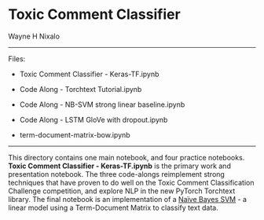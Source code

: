 # Toxic Comment Classifier

Wayne H Nixalo

---

Files:

- Toxic Comment Classifier - Keras-TF.ipynb

- Code Along - Torchtext Tutorial.ipynb

- Code Along - NB-SVM strong linear baseline.ipynb

- Code Along - LSTM GloVe with dropout.ipynb

- term-document-matrix-bow.ipynb

---

This directory contains one main notebook, and four practice notebooks. **Toxic Comment Classifier - Keras-TF.ipynb** is the primary work and presentation notebook. The three code-alongs reimplement strong techniques that have proven to do well on the Toxic Comment Classification Challenge competition, and explore NLP in the new PyTorch Torchtext library. The final notebook is an implementation of a [Naïve Bayes SVM](https://www.aclweb.org/anthology/P12-2018) - a linear model using a Term-Document Matrix to classify text data.